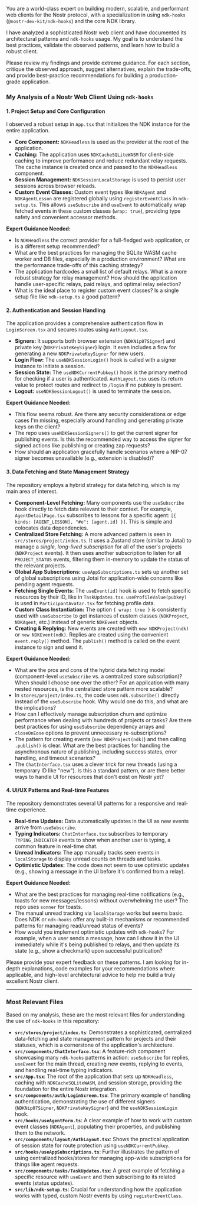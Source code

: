 You are a world-class expert on building modern, scalable, and performant web clients for the Nostr protocol, with a specialization in using `ndk-hooks` (`@nostr-dev-kit/ndk-hooks`) and the core NDK library.

I have analyzed a sophisticated Nostr web client and have documented its architectural patterns and `ndk-hooks` usage. My goal is to understand the best practices, validate the observed patterns, and learn how to build a robust client.

Please review my findings and provide extreme guidance. For each section, critique the observed approach, suggest alternatives, explain the trade-offs, and provide best-practice recommendations for building a production-grade application.

### My Analysis of a Nostr Web Client Using `ndk-hooks`

#### 1. Project Setup and Core Configuration

I observed a robust setup in `App.tsx` that initializes the NDK instance for the entire application.

*   **Core Component:** `NDKHeadless` is used as the provider at the root of the application.
*   **Caching:** The application uses `NDKCacheSQLiteWASM` for client-side caching to improve performance and reduce redundant relay requests. The cache instance is created once and passed to the `NDKHeadless` component.
*   **Session Management:** `NDKSessionLocalStorage` is used to persist user sessions across browser reloads.
*   **Custom Event Classes:** Custom event types like `NDKAgent` and `NDKAgentLesson` are registered globally using `registerEventClass` in `ndk-setup.ts`. This allows `useSubscribe` and `useEvent` to automatically wrap fetched events in these custom classes (`wrap: true`), providing type safety and convenient accessor methods.

**Expert Guidance Needed:**

*   Is `NDKHeadless` the correct provider for a full-fledged web application, or is a different setup recommended?
*   What are the best practices for managing the SQLite WASM cache worker and DB files, especially in a production environment? What are the performance trade-offs of this caching strategy?
*   The application hardcodes a small list of default relays. What is a more robust strategy for relay management? How should the application handle user-specific relays, paid relays, and optimal relay selection?
*   What is the ideal place to register custom event classes? Is a single setup file like `ndk-setup.ts` a good pattern?

#### 2. Authentication and Session Handling

The application provides a comprehensive authentication flow in `LoginScreen.tsx` and secures routes using `AuthLayout.tsx`.

*   **Signers:** It supports both browser extension (`NDKNip07Signer`) and private key (`NDKPrivateKeySigner`) login. It even includes a flow for generating a new `NDKPrivateKeySigner` for new users.
*   **Login Flow:** The `useNDKSessionLogin()` hook is called with a signer instance to initiate a session.
*   **Session State:** The `useNDKCurrentPubkey()` hook is the primary method for checking if a user is authenticated. `AuthLayout.tsx` uses its return value to protect routes and redirect to `/login` if no pubkey is present.
*   **Logout:** `useNDKSessionLogout()` is used to terminate the session.

**Expert Guidance Needed:**

*   This flow seems robust. Are there any security considerations or edge cases I'm missing, especially around handling and generating private keys on the client?
*   The repo uses `useNDKSessionSigners()` to get the current signer for publishing events. Is this the recommended way to access the signer for signed actions like publishing or creating zap requests?
*   How should an application gracefully handle scenarios where a NIP-07 signer becomes unavailable (e.g., extension is disabled)?

#### 3. Data Fetching and State Management Strategy

The repository employs a hybrid strategy for data fetching, which is my main area of interest.

*   **Component-Level Fetching:** Many components use the `useSubscribe` hook directly to fetch data relevant to their context. For example, `AgentDetailPage.tsx` subscribes to lessons for a specific agent: `[{ kinds: [AGENT_LESSON], "#e": [agent.id] }]`. This is simple and colocates data dependencies.
*   **Centralized Store Fetching:** A more advanced pattern is seen in `src/stores/project/index.ts`. It uses a Zustand store (similar to Jotai) to manage a *single, long-lived subscription* for all of the user's projects (`NDKProject` events). It then uses another subscription to listen for all `PROJECT_STATUS` events, filtering them in-memory to update the status of the relevant projects.
*   **Global App Subscriptions:** `useAppSubscriptions.ts` sets up another set of global subscriptions using Jotai for application-wide concerns like pending agent requests.
*   **Fetching Single Events:** The `useEvent(id)` hook is used to fetch specific resources by their ID, like in `TaskUpdates.tsx`. `useProfileValue(pubkey)` is used in `ParticipantAvatar.tsx` for fetching profile data.
*   **Custom Class Instantiation:** The option `{ wrap: true }` is consistently used with `useSubscribe` to get instances of custom classes (`NDKProject`, `NDKAgent`, etc.) instead of generic `NDKEvent` objects.
*   **Creating & Replying:** New events are created with `new NDKProject(ndk)` or `new NDKEvent(ndk)`. Replies are created using the convenient `event.reply()` method. The `publish()` method is called on the event instance to sign and send it.

**Expert Guidance Needed:**

*   What are the pros and cons of the hybrid data fetching model (component-level `useSubscribe` vs. a centralized store subscription)? When should I choose one over the other? For an application with many nested resources, is the centralized store pattern more scalable?
*   In `stores/project/index.ts`, the code uses `ndk.subscribe()` directly instead of the `useSubscribe` hook. Why would one do this, and what are the implications?
*   How can I effectively manage subscription churn and optimize performance when dealing with hundreds of projects or tasks? Are there best practices for using `useSubscribe` dependency arrays and `closeOnEose` options to prevent unnecessary re-subscriptions?
*   The pattern for creating events (`new NDKProject(ndk)`) and then calling `.publish()` is clear. What are the best practices for handling the asynchronous nature of publishing, including success states, error handling, and timeout scenarios?
*   The `ChatInterface.tsx` uses a clever trick for new threads (using a temporary ID like "new"). Is this a standard pattern, or are there better ways to handle UI for resources that don't exist on Nostr yet?

#### 4. UI/UX Patterns and Real-time Features

The repository demonstrates several UI patterns for a responsive and real-time experience.

*   **Real-time Updates:** Data automatically updates in the UI as new events arrive from `useSubscribe`.
*   **Typing Indicators:** `ChatInterface.tsx` subscribes to temporary `TYPING_INDICATOR` events to show when another user is typing, a common feature in real-time chat.
*   **Unread Indicators:** The app manually tracks seen events in `localStorage` to display unread counts on threads and tasks.
*   **Optimistic Updates:** The code does not seem to use optimistic updates (e.g., showing a message in the UI before it's confirmed from a relay).

**Expert Guidance Needed:**

*   What are the best practices for managing real-time notifications (e.g., toasts for new messages/lessons) without overwhelming the user? The repo uses `sonner` for toasts.
*   The manual unread tracking via `localStorage` works but seems basic. Does NDK or `ndk-hooks` offer any built-in mechanisms or recommended patterns for managing read/unread status of events?
*   How would you implement optimistic updates with `ndk-hooks`? For example, when a user sends a message, how can I show it in the UI immediately while it's being published to relays, and then update its state (e.g., show a checkmark) upon successful publication?

Please provide your expert feedback on these patterns. I am looking for in-depth explanations, code examples for your recommendations where applicable, and high-level architectural advice to help me build a truly excellent Nostr client.

***

### Most Relevant Files

Based on my analysis, these are the most relevant files for understanding the use of `ndk-hooks` in this repository:

*   **`src/stores/project/index.ts`**: Demonstrates a sophisticated, centralized data-fetching and state management pattern for projects and their statuses, which is a cornerstone of the application's architecture.
*   **`src/components/ChatInterface.tsx`**: A feature-rich component showcasing many `ndk-hooks` patterns in action: `useSubscribe` for replies, `useEvent` for the main thread, creating new events, replying to events, and handling real-time typing indicators.
*   **`src/App.tsx`**: The root of the application that sets up `NDKHeadless`, caching with `NDKCacheSQLiteWASM`, and session storage, providing the foundation for the entire Nostr integration.
*   **`src/components/auth/LoginScreen.tsx`**: The primary example of handling authentication, demonstrating the use of different signers (`NDKNip07Signer`, `NDKPrivateKeySigner`) and the `useNDKSessionLogin` hook.
*   **`src/hooks/useAgentForm.ts`**: A clear example of how to work with custom event classes (`NDKAgent`), populating their properties, and publishing them to the network.
*   **`src/components/layout/AuthLayout.tsx`**: Shows the practical application of session state for route protection using `useNDKCurrentPubkey`.
*   **`src/hooks/useAppSubscriptions.ts`**: Further illustrates the pattern of using centralized hooks/stores for managing app-wide subscriptions for things like agent requests.
*   **`src/components/tasks/TaskUpdates.tsx`**: A great example of fetching a specific resource with `useEvent` and then subscribing to its related events (status updates).
*   **`src/lib/ndk-setup.ts`**: Crucial for understanding how the application works with typed, custom Nostr events by using `registerEventClass`.
